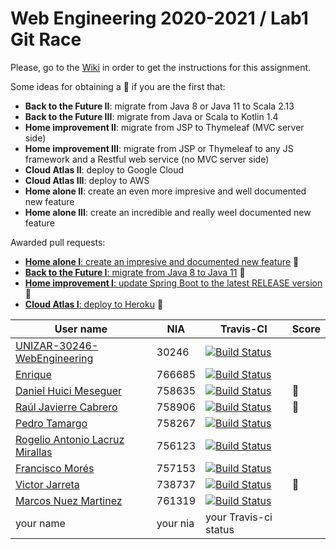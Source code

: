 # Web Engineering 2020-2021 / Lab1 Git Race

Please, go to the [Wiki](https://github.com/UNIZAR-30246-WebEngineering/lab1-git-race/wiki) in order to get the instructions for this assignment.

Some ideas for obtaining a :gift: if you are the first that:

- **Back to the Future II**: migrate from Java 8 or Java 11 to Scala 2.13 
- **Back to the Future III**: migrate from Java or Scala to Kotlin 1.4 
- **Home improvement II**: migrate from JSP to Thymeleaf (MVC server side)
- **Home improvement III**: migrate from JSP or Thymeleaf to any JS framework and a Restful web service (no MVC server side)
- **Cloud Atlas II**: deploy to Google Cloud
- **Cloud Atlas III**: deploy to AWS
- **Home alone II**: create an even more impresive and well documented new feature
- **Home alone III**: create an incredible and really weel documented new feature

Awarded pull requests:

- [**Home alone I**: create an impresive and documented new feature](https://github.com/UNIZAR-30246-WebEngineering/lab1-git-race/pull/2) :gift:
- [**Back to the Future I**: migrate from Java 8 to Java 11](https://github.com/UNIZAR-30246-WebEngineering/lab1-git-race/pull/3) :gift:
- [**Home improvement I**: update Spring Boot to the latest RELEASE version](https://github.com/UNIZAR-30246-WebEngineering/lab1-git-race/pull/3) :gift:
- [**Cloud Atlas I**: deploy to Heroku](https://github.com/UNIZAR-30246-WebEngineering/lab1-git-race/pull/7) :gift: 


User name | NIA | Travis-CI|Score
----------|-----|----------|-----
[UNIZAR-30246-WebEngineering](https://github.com/UNIZAR-30246-WebEngineering/lab1-git-race) |30246 | [![Build Status](https://travis-ci.com/UNIZAR-30246-WebEngineering/lab1-git-race.svg)](https://travis-ci.com/UNIZAR-30246-WebEngineering/lab1-git-race)
[Enrique](https://github.com/TheRealFreeman/lab1-git-race) | 766685 | [![Build Status](https://travis-ci.com/TheRealFreeman/lab1-git-race.svg)](https://travis-ci.com/TheRealFreeman/lab1-git-race)
[Daniel Huici Meseguer](https://github.com/Kifixo/lab1-git-race) | 758635 | [![Build Status](https://travis-ci.com/Kifixo/lab1-git-race.svg)](https://travis-ci.com/Kifixo/lab1-git-race) | :gift:
[Raúl Javierre Cabrero](https://github.com/rauljavierre/lab1-git-race) | 758906 | [![Build Status](https://travis-ci.com/rauljavierre/lab1-git-race.svg)](https://travis-ci.com/rauljavierre/lab1-git-race) | :gift:
[Pedro Tamargo](https://github.com/piter1902/lab1-git-race) | 758267 | [![Build Status](https://travis-ci.com/piter1902/lab1-git-race.svg?branch=master)](https://travis-ci.com/piter1902/lab1-git-race)
[Rogelio Antonio Lacruz Mirallas](https://github.com/RogorStuff/lab1-git-race) | 756123 | [![Build Status](https://travis-ci.org/RogorStuff/lab1-git-race.svg)](https://travis-ci.org/RogorStuff/lab1-git-race)
[Francisco Morés](https://github.com/Fran-sw/lab1-git-race) | 757153 | [![Build Status](https://travis-ci.com/Fran-sw/lab1-git-race.svg?branch=master)](https://travis-ci.com/Fran-sw/lab1-git-race)
[Victor Jarreta](https://github.com/VJarreta/lab1-git-race) | 738737 | [![Build Status](https://travis-ci.com/VJarreta/lab1-git-race.svg)](https://travis-ci.com/VJarreta/lab1-git-race) | :gift:
[Marcos Nuez Martinez](https://github.com/Markles01/lab1-git-race) | 761319 | [![Build Status](https://travis-ci.com/Markles01/lab1-git-race.svg)](https://travis-ci.com/Markles01/lab1-git-race)
your name | your nia | your Travis-ci status
